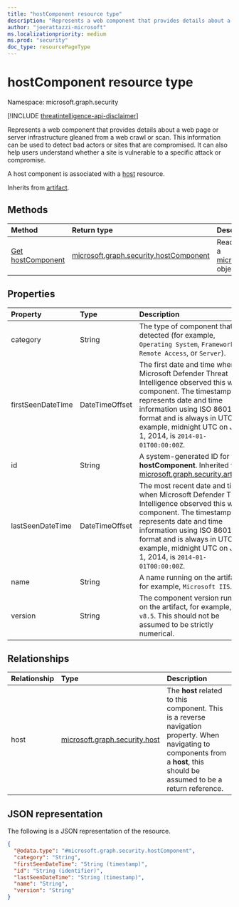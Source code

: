 ```yaml
---
title: "hostComponent resource type"
description: "Represents a web component that provides details about a web page or server infrastructure gleaned from a web crawl or scan."
author: "joerattazzi-microsoft"
ms.localizationpriority: medium
ms.prod: "security"
doc_type: resourcePageType
---
```


# hostComponent resource type

Namespace: microsoft.graph.security

[!INCLUDE [threatintelligence-api-disclaimer](../../includes/threatintelligence-api-disclaimer.md)]

Represents a web component that provides details about a web page or server infrastructure gleaned from a web crawl or scan. This information can be used to detect bad actors or sites that are compromised. It can also help users understand whether a site is vulnerable to a specific attack or compromise.

A host component is associated with a [host](../resources/security-host.md) resource.

Inherits from [artifact](../resources/security-artifact.md).

## Methods

| Method                                                    | Return type                                                                      | Description                                                                                                                         |
| :-------------------------------------------------------- | :------------------------------------------------------------------------------- | :---------------------------------------------------------------------------------------------------------------------------------- |
| [Get hostComponent](../api/security-hostcomponent-get.md) | [microsoft.graph.security.hostComponent](../resources/security-hostcomponent.md) | Read the properties and relationships of a [microsoft.graph.security.hostComponent](../resources/security-hostcomponent.md) object. |

## Properties

| Property          | Type           | Description                                                                                                                                                                                                                                                                                |
| :---------------- | :------------- | :----------------------------------------------------------------------------------------------------------------------------------------------------------------------------------------------------------------------------------------------------------------------------------------- |
| category          | String         | The type of component that was detected (for example, `Operating System`, `Framework`, `Remote Access`, or `Server`).                                                                                                                                                                      |
| firstSeenDateTime | DateTimeOffset | The first date and time when Microsoft Defender Threat Intelligence observed this web component. The timestamp type represents date and time information using ISO 8601 format and is always in UTC. For example, midnight UTC on Jan 1, 2014, is `2014-01-01T00:00:00Z`.       |
| id                | String         | A system-generated ID for this **hostComponent**. Inherited from [microsoft.graph.security.artifact](../resources/security-artifact.md).                                                                                                                                                   |
| lastSeenDateTime  | DateTimeOffset | The most recent date and time when Microsoft Defender Threat Intelligence observed this web component. The timestamp type represents date and time information using ISO 8601 format and is always in UTC. For example, midnight UTC on Jan 1, 2014, is `2014-01-01T00:00:00Z`. |
| name              | String         | A name running on the artifact, for example, `Microsoft IIS`.                                                                                                                                                                                                                              |
| version           | String         | The component version running on the artifact, for example, `v8.5`. This should not be assumed to be strictly numerical.                                                                                                                                                                   |

## Relationships

| Relationship | Type                                                           | Description                                                                                                                                                                    |
| :----------- | :------------------------------------------------------------- | :----------------------------------------------------------------------------------------------------------------------------------------------------------------------------- |
| host         | [microsoft.graph.security.host](../resources/security-host.md) | The **host** related to this component. This is a reverse navigation property. When navigating to components from a **host**, this should be assumed to be a return reference. |

## JSON representation

The following is a JSON representation of the resource.

<!-- {
  "blockType": "resource",
  "keyProperty": "id",
  "@odata.type": "microsoft.graph.security.hostComponent",
  "baseType": "microsoft.graph.security.artifact",
  "openType": false
}
-->

```json
{
  "@odata.type": "#microsoft.graph.security.hostComponent",
  "category": "String",
  "firstSeenDateTime": "String (timestamp)",
  "id": "String (identifier)",
  "lastSeenDateTime": "String (timestamp)",
  "name": "String",
  "version": "String"
}
```
